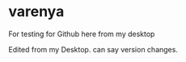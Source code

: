 # varenya
For testing for Github here from my desktop

Edited from my Desktop. can say version changes.
